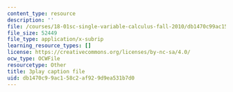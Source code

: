 ```yaml
---
content_type: resource
description: ''
file: /courses/18-01sc-single-variable-calculus-fall-2010/db1470c99ac158c2af929d9ea531b7d0_4Q37iOyBq44.vtt
file_size: 52449
file_type: application/x-subrip
learning_resource_types: []
license: https://creativecommons.org/licenses/by-nc-sa/4.0/
ocw_type: OCWFile
resourcetype: Other
title: 3play caption file
uid: db1470c9-9ac1-58c2-af92-9d9ea531b7d0
---
```

